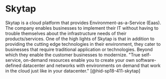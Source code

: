 Skytap
======

Skytap is a cloud platform that provides Environment-as-a-Service
(Eaas). The company enables businesses to implement their IT without
having to trouble themselves about the infrastructure needs of their
products/services. One of the high lights of Skytap is that in addition
to providing the cutting edge technologies in their environment, they
cater to businesses that require traditional application or
technologies. Beyond which they enable the customer businesses to
modernize. "True self-service, on-demand resources enable you to create
your own software-defined datacenter and networks with environments on
demand that work in the cloud just like in your
datacenter." [@hid-sp18-411-skytap]
